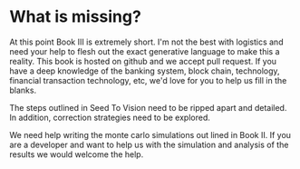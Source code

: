# What is missing?

At this point Book III is extremely short.  I'm not the best with logistics and need your help to flesh out the exact generative language to make this a reality.  This book is hosted on github and we accept pull request.  If you have a deep knowledge of the banking system, block chain, technology, financial transaction technology, etc, we'd love for you to help us fill in the blanks.

The steps outlined in Seed To Vision need to be ripped apart and detailed.  In addition, correction strategies need to be explored.

We need help writing the monte carlo simulations out lined in Book II.  If you are a developer and want to help us with the simulation and analysis of the results we would welcome the help.
